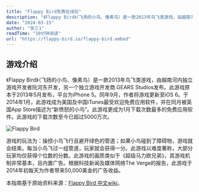 ```yaml
---
title: "Flappy Bird免费在线玩"
description: "《Flappy Bird》（飞扬的小鸟、像素鸟）是一款2013年鸟飞类游戏，由越南河内独立游戏开发者阮河东开发，另一个独立游戏开发商.GEARS Studios发布。此游戏原本于2013年5月发布，平台为iPhone 5。同年9月，作者将游戏更新至iOS 6。于2014年1月，此游戏成为美国及中国iTunes最受欢迎免费应用软件，并在同月被英国App Store描述为“新愤怒的小鸟”。此游戏更成为1月下载次数最多的免费应用软件。此游戏的下载次数至今已超过5000万次。"
date: "2024-03-15"
author: "张三1"
readTime: "10分钟阅读"
url: "https://flappy-bird.io/flappy-bird.embed"
---
```

## 游戏介绍

《Flappy Bird》（飞扬的小鸟、像素鸟）是一款2013年鸟飞类游戏，由越南河内独立游戏开发者阮河东开发，另一个独立游戏开发商.GEARS Studios发布。此游戏原本于2013年5月发布，平台为iPhone 5。同年9月，作者将游戏更新至iOS 6。于2014年1月，此游戏成为美国及中国iTunes最受欢迎免费应用软件，并在同月被英国App Store描述为“新愤怒的小鸟”。此游戏更成为1月下载次数最多的免费应用软件。此游戏的下载次数至今已超过5000万次。

![Flappy Bird](https://pic4.zhimg.com/v2-5dc1469c760ee710954ed60a3d36c02d_1440w.jpg)

游戏的玩法为：操控小鸟飞行且避开绿色的管道；如果小鸟碰到了障碍物，游戏就会结束。每当小鸟飞过一组管道，玩家就会获得一分。此游戏以难度著称，大部分玩家均仅获得个位数的分数。此游戏的画质类似于《超级马力欧兄弟》，其游戏机制非常基本，且内置广告。根据科技新闻及媒体网络The Verge的报告，此游戏于2014年初每天为作者带来50,000美金的广告收益。

本指南基于原始资料来源：[Flappy Bird 中文wiki](https://zh.wikipedia.org/wiki/Flappy_Bird)。